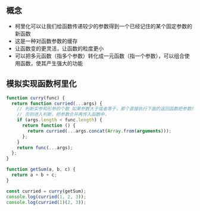 ## 概念

- 柯里化可以让我们给函数传递较少的参数得到一个已经记住的某个固定参数的新函数
- 这是一种对函数参数的缓存
- 让函数变的更灵活，让函数的粒度更小
- 可以把多元函数（指多个参数）转化成一元函数（指一个参数），可以组合使用函数，使其产生强大的功能

## 模拟实现函数柯里化

```js
function curry(func) {
  return function curried(...args) {
    // 判断实参和形参的个数 如果参数大于或者等于，那个直接执行下面的返回函数把参数传进去
    // 否则进入判断，把参数合并再传入函数中，
    if (args.length < func.length) {
      return function () {
        return curried(...args.concat(Array.from(arguments)));
      };
    }
    return func(...args);
  };
}

function getSum(a, b, c) {
  return a + b + c;
}

const curried = curry(getSum);
console.log(curried(1, 2, 3));
console.log(curried(1)(2, 3));
```
